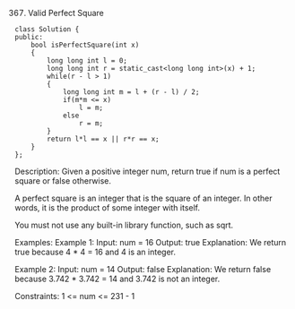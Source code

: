 367. Valid Perfect Square
```
class Solution {
public:
    bool isPerfectSquare(int x)
    {
        long long int l = 0;
        long long int r = static_cast<long long int>(x) + 1;
        while(r - l > 1)
        {
            long long int m = l + (r - l) / 2;
            if(m*m <= x)
                l = m;
            else
                r = m;
        }
        return l*l == x || r*r == x;
    }
};
```

Description:
Given a positive integer num, return true if num is a perfect square or false otherwise.

A perfect square is an integer that is the square of an integer. In other words, it is the product of some integer with itself.

You must not use any built-in library function, such as sqrt.

Examples:
Example 1:
Input: num = 16
Output: true
Explanation: We return true because 4 * 4 = 16 and 4 is an integer.

Example 2:
Input: num = 14
Output: false
Explanation: We return false because 3.742 * 3.742 = 14 and 3.742 is not an integer.
 
Constraints:
1 <= num <= 231 - 1
